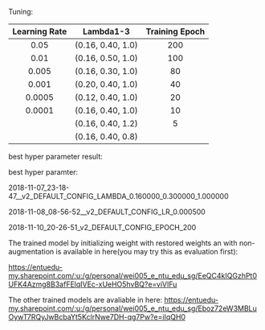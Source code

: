 Tuning:

| Learning Rate     | Lambda1-3   | Training Epoch |
| :--------: |:-------------:| :-----:|
| 0.05      | (0.16, 0.40, 1.0) | 200 |
| 0.01      | (0.16, 0.50, 1.0)      | 100 |
| 0.005 | (0.16, 0.30, 1.0)      | 80 |
| 0.001 | (0.20, 0.40, 1.0)      | 40 |
| 0.0005 | (0.12, 0.40, 1.0)      | 20 |
| 0.0001 | (0.16, 0.40, 1.0)      | 10 |
|  | (0.16, 0.40, 1.2)      | 5 |
|  | (0.16, 0.40, 0.8)      ||

best hyper parameter result:

best hyper paramter:

2018-11-07_23-18-47__v2_DEFAULT_CONFIG_LAMBDA_0.160000_0.300000_1.000000

2018-11-08_08-56-52__v2_DEFAULT_CONFIG_LR_0.000500

2018-11-10_20-26-51_v2_DEFAULT_CONFIG_EPOCH_200

The trained model by initializing weight with restored weights an with non-augmentation is available in here(you may try this as evaluation first):

https://entuedu-my.sharepoint.com/:u:/g/personal/wei005_e_ntu_edu_sg/EeQC4kIQGzhPt0UFK4Azmg8B3afFElqIVEc-xUeHO5hvBQ?e=viVIFu

The other trained models are avaliable in here:
https://entuedu-my.sharepoint.com/:u:/g/personal/wei005_e_ntu_edu_sg/Eboz72eW3MBLuOywT7RQyJwBcbaYt5KclrNwe7DH-qg7Pw?e=iIqQH0
